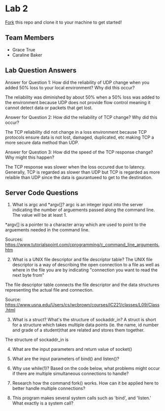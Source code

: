 # Lab 2
[Fork](https://docs.github.com/en/get-started/quickstart/fork-a-repo) this repo and clone it to your machine to get started!

## Team Members
- Grace True
- Caraline Baker

## Lab Question Answers

Answer for Question 1: How did the reliability of UDP change when you added 50% loss to your local environment? Why did this occur?

The reliability was diminished by about 50% when a 50% loss was added to the environment because UDP does not provide flow control meaning it cannot detect data or packets that get lost. 

Answer for Question 2: How did the reliability of TCP change? Why did this occur?

The TCP reliability did not change in a loss environment because TCP protocols ensure data is not lost, damaged, duplicated, etc making TCP a more secure data method than UDP.

Answer for Question 3: How did the speed of the TCP response change? Why might this happen?

The TCP response was slower when the loss occured due to latency. Generally, TCP is regarded as slower than UDP but TCP is regarded as more relaible than UDP since the data is gaurantueed to get to the destination. 

## Server Code Questions

1. What is argc and *argv[]?
argc is an integer input into the server indicating the number of arguements passed along the command line. The value will be at least 1. 

*argv[] is a pointer to a character array which are used to point to the arguements needed in the command line.

Sources: https://www.tutorialspoint.com/cprogramming/c_command_line_arguments.htm

2. What is a UNIX file descriptor and file descriptor table?
The UNIX file descriptor is a way of describing the open connection to a file as well as where in the file you are by indicating  "connection you want to read the next byte from" 

The file descriptor table connects the file descriptor and the data structures representing the actual file and connection.

Source: https://www.usna.edu/Users/cs/wcbrown/courses/IC221/classes/L09/Class.html 

3. What is a struct? What's the structure of sockaddr_in?
A struct is short for a structure which takes multiple data points (ie. the name, id number and grade of a student)that are related and stores them together. 

The structure of sockaddr_in is 

4. What are the input parameters and return value of socket()

5. What are the input parameters of bind() and listen()?

6.  Why use while(1)? Based on the code below, what problems might occur if there are multiple simultaneous connections to handle?

7. Research how the command fork() works. How can it be applied here to better handle multiple connections?

8. This program makes several system calls such as 'bind', and 'listen.' What exactly is a system call?


